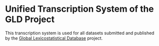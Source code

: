 # Unified Transcription System of the GLD Project

This transcription system is used for all datasets submitted and published by the [Global Lexicostatistical Database](starling.rinet.ru/new100/UTS.htm) project.

